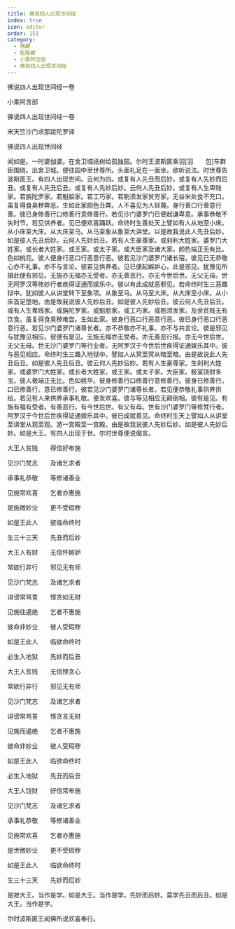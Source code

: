 ```yaml
---
title: 佛说四人出现世间经
index: true
icon: editor
order: 151
category:
  - 佛藏
  - 乾隆藏
  - 小乘阿含部
  - 佛说四人出现世间经
---
```


佛说四人出现世间经一卷  

小乘阿含部  

佛说四人出现世间经一卷  

宋天竺沙门求那跋陀罗译  

佛说四人出现世间经  

闻如是。一时婆伽婆。在舍卫城祇树给孤独园。尔时王波斯匿乘羽[羽　　包]车群臣围绕。出舍卫城。便往园中至世尊所。头面礼足在一面坐。欲听说法。时世尊告波斯匿王。有四人出现世间。云何为四。或复有人先丑而后妙。或复有人先妙而后丑。或复有人先丑后丑。或复有人先妙后妙。云何人先丑后妙。或复有人生卑贱家。若旃陀罗家。若魁脍家。若工巧家。若剔须发家贫穷家。无谷米处食不充口。虽复得食臭秽弊恶。生如此家颜色丑弊。人不喜见为人轻蔑。身行善口行善意行善。彼已身修善行口修善行意修善行。若见沙门婆罗门已便起谦卑意。承事恭敬不失时节。若见供养者。见已便欢喜踊跃。命终时生善处天上譬如有人从地至小床。从小床至大床。从大床至马。从马至象从象至大讲堂。以是故我说此人先丑后妙。如是彼人先丑后妙。云何人先妙后丑。若有人生豪尊家。或刹利大姓家。婆罗门大姓家。或长者大姓家。或王家。或太子家。或大臣家及诸大家。颜色端正无有比。色如桃花。彼人便身行恶口行恶意行恶。彼若见沙门婆罗门诸长宿。彼见已无恭敬心亦不礼事。亦不与言论。彼若见供养者。见已便起嫉妒心。此是邪见。犹豫见所摄此便有邪见。无施亦无福亦无受者。亦无善恶行。亦无今世后世。无父无母。世无阿罗汉等修妙行者疾得证通而娱乐中。彼以有此成就恶邪见。若命终时生三恶趣狱中。犹如彼人从讲堂转下至象项。从象至马。从马至大床。从大床至小床。从小床首足堕地。由是故我说彼人先妙后丑。如是彼人先妙后丑。彼云何人先丑后丑。或有人生卑贱家。或旃陀罗家。或魁脍家。或工巧家。或剔须发家。及余贫贱无有饮食。虽复得食臭秽难尝。生如此家。彼身行恶口行恶意行恶。彼已身行恶口行恶意行恶。若见沙门婆罗门诸尊长者。亦不恭敬亦不礼事。亦不与共言论。彼是邪见与犹豫见相应。彼便有是见。无施无福亦无受者。亦无善恶行报。亦无今世后世。无父无母。世无沙门婆罗门等行业者。无阿罗汉于今世后世疾得证通娱乐其中。彼与恶见相应。命终时生三趣入地狱中。譬如人从冥至冥从暗至暗。由是故说此人先丑后丑。如是彼人先丑后丑。彼云何人先妙后妙。若有人生豪尊家。生刹利大姓家。或婆罗门大姓家。或长者大姓家。或王家。或太子家。大臣家。极富饶财多宝。彼人极端正无比。色如桃华。彼身修善行口修善行意修善行。彼身已修善行。口已修善行。意已修善行。彼若见沙门婆罗门诸尊长者。若见便恭敬礼事供养供给。若见有人来供养承事礼敬。便发欢喜。彼与等见相应无颠倒相。彼有是见。有施有福有受者。有善恶行。有今世后世。有父有母。世有沙门婆罗门等修梵行者。阿罗汉于今世后世疾得证通娱乐其中。彼已成就善见。命终时生天上譬如人从讲堂至讲堂从观至观。游一宫殿至一宫殿。由是故我说彼人先妙后妙。如是彼人先妙后妙。如是大王。有四人出现于世。尔时世尊便说偈言。  

大王人贫贱　　得信好布施  

见沙门梵志　　及诸乞求者  

承事礼恭敬　　等修诸善业  

见施常欢喜　　乞者亦惠施  

是施微妙业　　更不受瑕秽  

如是王此人　　彼临命终时  

生三十三天　　先丑而后妙  

大王人有财　　无信怀嫉妒  

常欲行非行　　邪见无有师  

见沙门梵志　　及诸乞求者  

诽谤常骂詈　　悭贪如无财  

见施往遏绝　　乞者不惠施  

彼命非妙业　　彼人受瑕秽  

如是王此人　　临欲命终时  

必生入地狱　　先妙而后丑  

大王人贫贱　　无信悭贪心  

常欲行非行　　邪见无有师  

见沙门梵志　　及诸乞求者  

诽谤常骂詈　　悭贪言无财  

见施而遏绝　　乞者不惠施  

彼命非妙业　　彼人受瑕秽  

如是王此人　　临欲命终时  

必生入地狱　　先丑而后丑  

大王人饶财　　好信常布施  

见沙门梵志　　及诸乞求者  

承事礼恭敬　　等修诸善业  

见施常欢喜　　乞者亦惠施  

是世微妙业　　更不受瑕秽  

如是王此人　　临欲命终时  

生三十三天　　先妙而后妙  

是故大王。当作是学。如是大王。当作是学。先妙而后妙。莫学先丑而后丑。如是大王。当作是学。  

尔时波斯匿王闻佛所说欢喜奉行。  
